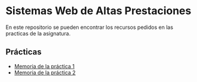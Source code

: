 # Sistemas Web de Altas Prestaciones

En este repositorio se pueden encontrar los recursos pedidos en las practicas 
de la asignatura.

## Prácticas

* [Memoria de la práctica 1](./practica1/README.md)
* [Memoria de la práctica 2](./practica2/README.md)

